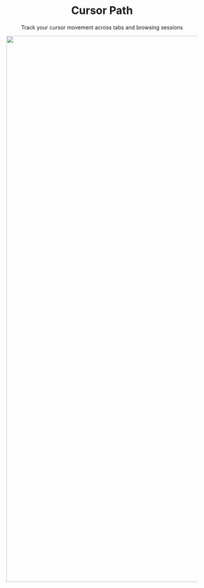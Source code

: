 <h1 align="center">Cursor Path</h1>

<p align='center'>Track your cursor movement across tabs and browsing sessions</p>

<p align="center">
<img width="1440" alt="Screenshot 2024-07-20 at 10 52 29" src="https://github.com/user-attachments/assets/5a2e3f55-d1d7-4442-b47c-57a58df37f57">
</p>

